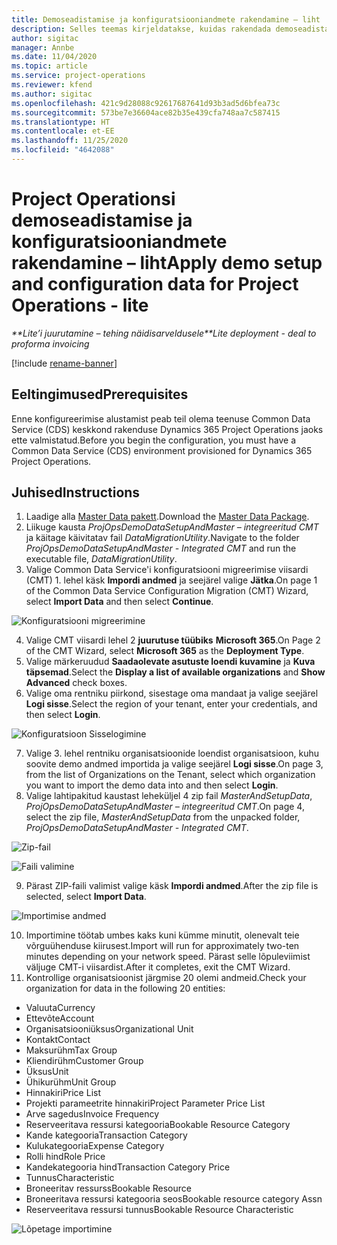 ```yaml
---
title: Demoseadistamise ja konfiguratsiooniandmete rakendamine – liht
description: Selles teemas kirjeldatakse, kuidas rakendada demoseadistamist ja konfiguratsiooni andmeid Project Operationsis.
author: sigitac
manager: Annbe
ms.date: 11/04/2020
ms.topic: article
ms.service: project-operations
ms.reviewer: kfend
ms.author: sigitac
ms.openlocfilehash: 421c9d28088c92617687641d93b3ad5d6bfea73c
ms.sourcegitcommit: 573be7e36604ace82b35e439cfa748aa7c587415
ms.translationtype: HT
ms.contentlocale: et-EE
ms.lasthandoff: 11/25/2020
ms.locfileid: "4642088"
---
```

# <a name="apply-demo-setup-and-configuration-data-for-project-operations---lite"></a><span data-ttu-id="e7c5b-103">Project Operationsi demoseadistamise ja konfiguratsiooniandmete rakendamine – liht</span><span class="sxs-lookup"><span data-stu-id="e7c5b-103">Apply demo setup and configuration data for Project Operations - lite</span></span> 

<span data-ttu-id="e7c5b-104">_\*\*Lite’i juurutamine – tehing näidisarveldusele_</span><span class="sxs-lookup"><span data-stu-id="e7c5b-104">_\*\*Lite deployment - deal to proforma invoicing_</span></span>

[!include [rename-banner](~/includes/cc-data-platform-banner.md)]

## <a name="prerequisites"></a><span data-ttu-id="e7c5b-105">Eeltingimused</span><span class="sxs-lookup"><span data-stu-id="e7c5b-105">Prerequisites</span></span>

<span data-ttu-id="e7c5b-106">Enne konfigureerimise alustamist peab teil olema teenuse Common Data Service (CDS) keskkond rakenduse Dynamics 365 Project Operations jaoks ette valmistatud.</span><span class="sxs-lookup"><span data-stu-id="e7c5b-106">Before you begin the configuration, you must have a Common Data Service (CDS) environment provisioned for Dynamics 365 Project Operations.</span></span>


## <a name="instructions"></a><span data-ttu-id="e7c5b-107">Juhised</span><span class="sxs-lookup"><span data-stu-id="e7c5b-107">Instructions</span></span>

1. <span data-ttu-id="e7c5b-108">Laadige alla [Master Data pakett](https://download.microsoft.com/download/3/4/1/341bf279-a64f-4baa-af31-ce624859b518/ProjOpsSampleSetupData%20-%20CE%20only%20CMT.zip).</span><span class="sxs-lookup"><span data-stu-id="e7c5b-108">Download the [Master Data Package](https://download.microsoft.com/download/3/4/1/341bf279-a64f-4baa-af31-ce624859b518/ProjOpsSampleSetupData%20-%20CE%20only%20CMT.zip).</span></span> 
2. <span data-ttu-id="e7c5b-109">Liikuge kausta *ProjOpsDemoDataSetupAndMaster – integreeritud CMT* ja käitage käivitatav fail *DataMigrationUtility*.</span><span class="sxs-lookup"><span data-stu-id="e7c5b-109">Navigate to the folder *ProjOpsDemoDataSetupAndMaster - Integrated CMT* and run the executable file, *DataMigrationUtility*.</span></span>
3. <span data-ttu-id="e7c5b-110">Valige Common Data Service'i konfiguratsiooni migreerimise viisardi (CMT) 1. lehel käsk **Impordi andmed** ja seejärel valige **Jätka**.</span><span class="sxs-lookup"><span data-stu-id="e7c5b-110">On page 1 of the Common Data Service Configuration Migration (CMT) Wizard, select **Import Data** and then select **Continue**.</span></span>

![Konfiguratsiooni migreerimine](./media/1ConfigurationMigration.png)

4. <span data-ttu-id="e7c5b-112">Valige CMT viisardi lehel 2 **juurutuse tüübiks** **Microsoft 365**.</span><span class="sxs-lookup"><span data-stu-id="e7c5b-112">On Page 2 of the CMT Wizard, select **Microsoft 365** as the **Deployment Type**.</span></span>
5. <span data-ttu-id="e7c5b-113">Valige märkeruudud **Saadaolevate asutuste loendi kuvamine** ja **Kuva täpsemad**.</span><span class="sxs-lookup"><span data-stu-id="e7c5b-113">Select the **Display a list of available organizations** and **Show Advanced** check boxes.</span></span>
6. <span data-ttu-id="e7c5b-114">Valige oma rentniku piirkond, sisestage oma mandaat ja valige seejärel **Logi sisse**.</span><span class="sxs-lookup"><span data-stu-id="e7c5b-114">Select the region of your tenant, enter your credentials, and then select **Login**.</span></span>

![Konfiguratsioon Sisselogimine](./media/2ConfigurationSignin.png)

7. <span data-ttu-id="e7c5b-116">Valige 3. lehel rentniku organisatsioonide loendist organisatsioon, kuhu soovite demo andmed importida ja valige seejärel **Logi sisse**.</span><span class="sxs-lookup"><span data-stu-id="e7c5b-116">On page 3, from the list of Organizations on the Tenant, select which organization you want to import the demo data into and then select **Login**.</span></span>
8. <span data-ttu-id="e7c5b-117">Valige lahtipakitud kaustast leheküljel 4 zip fail *MasterAndSetupData*, *ProjOpsDemoDataSetupAndMaster – integreeritud CMT*.</span><span class="sxs-lookup"><span data-stu-id="e7c5b-117">On page 4, select the zip file, *MasterAndSetupData* from the unpacked folder, *ProjOpsDemoDataSetupAndMaster - Integrated CMT*.</span></span>

![Zip-fail](./media/3ZipFile.png)

![Faili valimine](./media/4SelectAFile.png)

9. <span data-ttu-id="e7c5b-120">Pärast ZIP-faili valimist valige käsk **Impordi andmed**.</span><span class="sxs-lookup"><span data-stu-id="e7c5b-120">After the zip file is selected, select **Import Data**.</span></span>

![Importimise andmed](./media/5ImportData.png)

10. <span data-ttu-id="e7c5b-122">Importimine töötab umbes kaks kuni kümme minutit, olenevalt teie võrguühenduse kiirusest.</span><span class="sxs-lookup"><span data-stu-id="e7c5b-122">Import will run for approximately two-ten minutes depending on your network speed.</span></span> <span data-ttu-id="e7c5b-123">Pärast selle lõpuleviimist väljuge CMT-i viisardist.</span><span class="sxs-lookup"><span data-stu-id="e7c5b-123">After it completes, exit the CMT Wizard.</span></span> 
11. <span data-ttu-id="e7c5b-124">Kontrollige organisatsioonist järgmise 20 olemi andmeid.</span><span class="sxs-lookup"><span data-stu-id="e7c5b-124">Check your organization for data in the following 20 entities:</span></span>

-   <span data-ttu-id="e7c5b-125">Valuuta</span><span class="sxs-lookup"><span data-stu-id="e7c5b-125">Currency</span></span>
-   <span data-ttu-id="e7c5b-126">Ettevõte</span><span class="sxs-lookup"><span data-stu-id="e7c5b-126">Account</span></span>
-   <span data-ttu-id="e7c5b-127">Organisatsiooniüksus</span><span class="sxs-lookup"><span data-stu-id="e7c5b-127">Organizational Unit</span></span>
-   <span data-ttu-id="e7c5b-128">Kontakt</span><span class="sxs-lookup"><span data-stu-id="e7c5b-128">Contact</span></span>
-   <span data-ttu-id="e7c5b-129">Maksurühm</span><span class="sxs-lookup"><span data-stu-id="e7c5b-129">Tax Group</span></span>
-   <span data-ttu-id="e7c5b-130">Kliendirühm</span><span class="sxs-lookup"><span data-stu-id="e7c5b-130">Customer Group</span></span>
-   <span data-ttu-id="e7c5b-131">Üksus</span><span class="sxs-lookup"><span data-stu-id="e7c5b-131">Unit</span></span>
-   <span data-ttu-id="e7c5b-132">Ühikurühm</span><span class="sxs-lookup"><span data-stu-id="e7c5b-132">Unit Group</span></span>
-   <span data-ttu-id="e7c5b-133">Hinnakiri</span><span class="sxs-lookup"><span data-stu-id="e7c5b-133">Price List</span></span>
-   <span data-ttu-id="e7c5b-134">Projekti parameetrite hinnakiri</span><span class="sxs-lookup"><span data-stu-id="e7c5b-134">Project Parameter Price List</span></span> 
-   <span data-ttu-id="e7c5b-135">Arve sagedus</span><span class="sxs-lookup"><span data-stu-id="e7c5b-135">Invoice Frequency</span></span>
-   <span data-ttu-id="e7c5b-136">Reserveeritava ressursi kategooria</span><span class="sxs-lookup"><span data-stu-id="e7c5b-136">Bookable Resource Category</span></span>
-   <span data-ttu-id="e7c5b-137">Kande kategooria</span><span class="sxs-lookup"><span data-stu-id="e7c5b-137">Transaction Category</span></span>
-   <span data-ttu-id="e7c5b-138">Kulukategooria</span><span class="sxs-lookup"><span data-stu-id="e7c5b-138">Expense Category</span></span>
-   <span data-ttu-id="e7c5b-139">Rolli hind</span><span class="sxs-lookup"><span data-stu-id="e7c5b-139">Role Price</span></span>
-   <span data-ttu-id="e7c5b-140">Kandekategooria hind</span><span class="sxs-lookup"><span data-stu-id="e7c5b-140">Transaction Category Price</span></span>
-   <span data-ttu-id="e7c5b-141">Tunnus</span><span class="sxs-lookup"><span data-stu-id="e7c5b-141">Characteristic</span></span>
-   <span data-ttu-id="e7c5b-142">Broneeritav ressurss</span><span class="sxs-lookup"><span data-stu-id="e7c5b-142">Bookable Resource</span></span>
-   <span data-ttu-id="e7c5b-143">Broneeritava ressursi kategooria seos</span><span class="sxs-lookup"><span data-stu-id="e7c5b-143">Bookable resource category Assn</span></span>
-   <span data-ttu-id="e7c5b-144">Reserveeritava ressursi tunnus</span><span class="sxs-lookup"><span data-stu-id="e7c5b-144">Bookable Resource Characteristic</span></span>

![Lõpetage importimine](./media/6CompleteImport.png)
